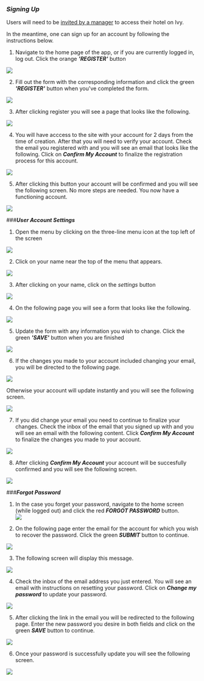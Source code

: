 ### **_Signing Up_**

Users will need to be [invited by a manager](./Managers/#inviting-users) to access their hotel on Ivy. 

In the meantime, one can sign up for an account by following the instructions below.

1) Navigate to the home page of the app, or if you are currently logged in, log out. Click the orange _**'REGISTER'**_ button

![](./img/newhome.png)

2) Fill out the form with the corresponding information and click the green _**'REGISTER'**_ button when you've completed the form.

![](./img/newsignup.png)

3) After clicking register you will see a page that looks like the following.

![](./img/signupsuccess.png)

4) You will have acccess to the site with your account for 2 days from the time of creation. After that you will need to verify your account. Check the email you registered with and you will see an email that looks like the following. Click on _**Confirm My Account**_ to finalize the registration process for this account.

![](./img/confirmaccountemail.png)

5) After clicking this button your account will be confirmed and you will see the following screen. No more steps are needed. You now have a functioning account.

![](./img/accountconfirmsuccess.png)

###**_User Account Settings_**

1) Open the menu by clicking on the three-line menu icon at the top left of the screen

![](./img/hamburger.png)

2) Click on your name near the top of the menu that appears.

![](./img/yourname2.png)

3) After clicking on your name, click on the _settings_ button

![](./img/settings2.png)

4) On the following page you will see a form that looks like the following.

![](./img/updatesettings.png)

5) Update the form with any information you wish to change. Click the green _**'SAVE'**_ button when you are finished

![](./img/updatedsettings.png)

6) If the changes you made to your account included changing your email, you will be directed to the following page.

![](./img/changedsettings.png)

Otherwise your account will update instantly and you will see the following screen.

![](./img/updatedaccount.png)

7) If you did change your email you need to continue to finalize your changes. Check the inbox of the email that you signed up with and you will see an email with the following content. Click _**Confirm My Account**_ to finalize the changes you made to your account.

![](./img/confirmemailemail.png)

8) After clicking _**Confirm My Account**_ your account will be succesfully confirmed and you will see the following screen.

![](./img/newemailconfirm.png)

###**_Forgot Password_**

1) In the case you forget your password, navigate to the home screen (while logged out) and click the red _**FORGOT PASSWORD**_ button.  
![](./img/forgotpassword.png)

2) On the following page enter the email for the account for which you wish to recover the password. Click the green _**SUBMIT**_ button to continue.

![](./img/forgottenemail.png)

3) The following screen will display this message.

![](./img/emailmessage.png)

4) Check the inbox of the email address you just entered. You will see an email with instructions on resetting your password. Click on _**Change my password**_ to update your password.

![](./img/resetpass.png)

5) After clicking the link in the email you will be redirected to the following page. Enter the new password you desire in both fields and click on the green _**SAVE**_ button to continue.

![](./img/changepass.png)

6) Once your password is successfully update you will see the following screen.

![](./img/updatedpass.png)